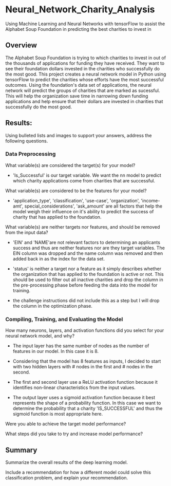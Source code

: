 # Neural_Network_Charity_Analysis

Using Machine Learning and Neural Networks  with tensorFlow to assist the Alphabet Soup Foundation in predicting the best charities to invest in

## Overview 

The Alphabet Soup Foundation is trying to which charities to invest in out of the thousands of applications for funding they have received.  They want to see their foundation dollars invested in the charities who successfully do the most good.
This project creates a neural network model in Python using tensorFlow to predict the charities whose efforts have the most successful outcomes. Using the foundation's data set of applications, the neural network will predict the groups of charities that are marked as sucessful. This will help the organization save time in narrowing down funding applications and help ensure that their dollars are invested in charities that successfully do the most good.


## Results: 

Using bulleted lists and images to support your answers, address the following questions.
### Data Preprocessing

What variable(s) are considered the target(s) for your model?

- 'Is_Successful' is our target variable. We want the nn model to predict which charity applications come from charities that are successful.


What variable(s) are considered to be the features for your model?

- 'application_type', 'classification', 'use-case', 'organization', 'income-amt', special_considerations', 'ask_amount' are all factors that help the model weigh their influence on it's ability to predict the success of charity that has applied to the foundation.


What variable(s) are neither targets nor features, and should be removed from the input data?

- 'EIN' and 'NAME'are not relevant factors to determining an applicants success and thus are neither features nor are they target variables. The EIN column was dropped and the name column was removed and then added back in as the index for the data set.

- 'status' is neither a target nor a feature as it simply describes whether the organization that has applied to the foundation is active or not. This should be used to filter out all inactive charities and drop the column in the pre-processing phase before feeding the data into the model for training.

- the challenge instructions did not include this as a step but I will drop the column in the optimization phase.


### Compiling, Training, and Evaluating the Model

How many neurons, layers, and activation functions did you select for your neural network model, and why?

- The input layer has the same number of nodes as the number of features in our model. In this case it is 8.

- Considering that the model has 8 features as inputs, I decided to start with two hidden layers with # nodes in the first and # nodes in the second.

- The first and second layer use a ReLU activation function because it identifies non-linear characteristics from the input values.

- The output layer uses a sigmoid activation function because it best represents the shape of a probability function. In this case we want to determine the probability that a charity 'IS_SUCCESSFUL' and thus the sigmoid function is most appropriate here.

Were you able to achieve the target model performance?

What steps did you take to try and increase model performance?

## Summary 

Summarize the overall results of the deep learning model. 

Include a recommendation for how a different model could solve this classification problem, and explain your recommendation.
